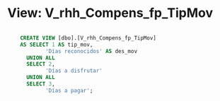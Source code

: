 # View: V_rhh_Compens_fp_TipMov

```sql

    CREATE VIEW [dbo].[V_rhh_Compens_fp_TipMov]
    AS SELECT 1 AS tip_mov,
		    'Días reconocidos' AS des_mov
	  UNION ALL
	  SELECT 2,
		    'Días a disfrutar'
	  UNION ALL
	  SELECT 3,
		    'Días a pagar';
```
